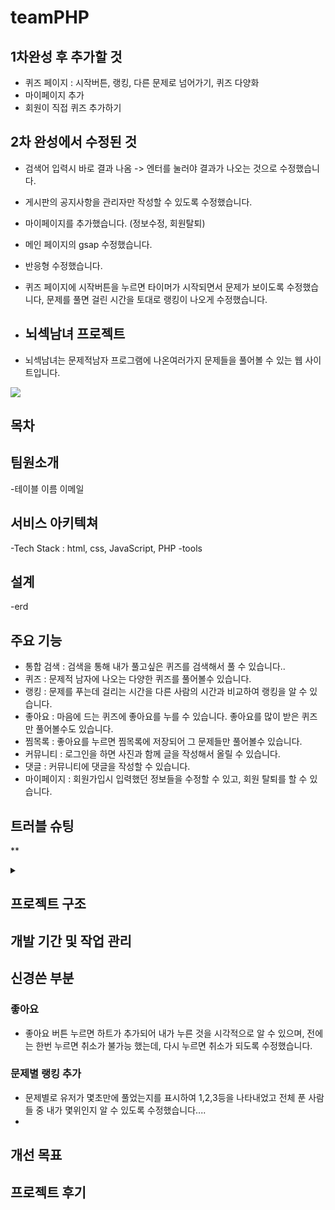 # teamPHP

## 1차완성 후 추가할 것
- 퀴즈 페이지 : 시작버튼, 랭킹, 다른 문제로 넘어가기, 퀴즈 다양화
- 마이페이지 추가
- 회원이 직접 퀴즈 추가하기

## 2차 완성에서 수정된 것
- 검색어 입력시 바로 결과 나옴 -> 엔터를 눌러야 결과가 나오는 것으로 수정했습니다.
- 게시판의 공지사항을 관리자만 작성할 수 있도록 수정했습니다.
- 마이페이지를 추가했습니다. (정보수정, 회원탈퇴)
- 메인 페이지의 gsap 수정했습니다.
- 반응형 수정했습니다.
- 퀴즈 페이지에 시작버튼을 누르면 타이머가 시작되면서 문제가 보이도록 수정했습니다, 문제를 풀면 걸린 시간을 토대로 랭킹이 나오게 수정했습니다.

- ## 뇌섹남녀 프로젝트
- 뇌섹남녀는 문제적남자 프로그램에 나온여러가지 문제들을 풀어볼 수 있는 웹 사이트입니다.
<img src="https://img.shields.io/badge/TypeScript-3178C6?style=flat&logo=TypeScript&logoColor=white"/>

## 목차

## 팀원소개

-테이블  이름  이메일 

## 서비스 아키텍쳐
-Tech Stack : html, css, JavaScript, PHP
-tools

## 설계 
-erd

## 주요 기능
* 통합 검색 : 검색을 통해 내가 풀고싶은 퀴즈를 검색해서 풀 수 있습니다..<br>
* 퀴즈 : 문제적 남자에 나오는 다양한 퀴즈를 풀어볼수 있습니다.<br>
* 랭킹 : 문제를 푸는데 걸리는 시간을 다른 사람의 시간과 비교하여 랭킹을 알 수 있습니다.<br>
* 좋아요 : 마음에 드는 퀴즈에 좋아요를 누를 수 있습니다. 좋아요를 많이 받은 퀴즈만 풀어볼수도 있습니다.<br>
* 찜목록 : 좋아요를 누르면 찜목록에 저장되어 그 문제들만 풀어볼수 있습니다.<br>
* 커뮤니티 : 로그인을 하면 사진과 함께 글을 작성해서 올릴 수 있습니다.<br>
* 댓글 : 커뮤니티에 댓글을 작성할 수 있습니다.<br>
* 마이페이지 : 회원가입시 입력했던 정보들을 수정할 수 있고, 회원 탈퇴를 할 수 있습니다.<br>

## 트러블 슈팅 
**<details>
<summary></summary>

</details>

## 프로젝트 구조


## 개발 기간 및 작업 관리

## 신경쓴 부분

### 좋아요
- 좋아요 버튼 누르면 하트가 추가되어 내가 누른 것을 시각적으로 알 수 있으며, 전에는 한번 누르면 취소가 불가능 했는데, 다시 누르면 취소가 되도록 수정했습니다.

### 문제별 랭킹 추가
- 문제별로 유저가 몇초만에 풀었는지를 표시하여 1,2,3등을 나타내었고 전체 푼 사람들 중 내가 몇위인지 알 수 있도록 수정했습니다....
- 
## 개선 목표

## 프로젝트 후기
